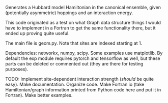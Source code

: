 Generates a Hubbard model Hamiltonian in the canonical ensemble, given (potentially asymmetric) hoppings and an interaction energy.

This code originated as a test on what Graph data structure things I would have to implement in a Fortran to get the same functionality there, but it ended up proving quite useful.

The main file is geom.py. Note that sites are indexed starting at 1.

Dependencies: networkx, numpy, scipy.
Some examples use matplotlib.
By default the exp module requires pytorch and tensorflow as well, but these parts can be deleted or commented out (they are there for testing purposes).

TODO:
Implement site-dependent interaction strength (*should* be quite easy).
Make documentation.
Organize code.
Make Fortran io (take Hamiltonian/graph information printed from Python code here and put it in Fortran).
Make better examples.
